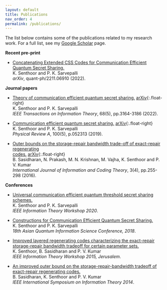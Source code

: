```yaml
---
layout: default
title: Publications
nav_order: 4
permalink: /publications/
---
```


The list below contains some of the publications related to my research work. For a full list, see my [Google Scholar](https://scholar.google.com/citations?hl=en&user=A2XSWuUAAAAJ&view_op=list_works&sortby=pubdate) page.

**Recent pre-print**
- [Concatenating Extended CSS Codes for Communication Efficient Quantum Secret Sharing.](https://arxiv.org/abs/2211.06910)
<br>K. Senthoor and P. K. Sarvepalli
<br>_arXiv_, quant-ph/2211.06910 (2022).

**Journal papers**
- [Theory of communication efficient quantum secret sharing.](https://ieeexplore.ieee.org/abstract/document/9674910/)
[arXiv](https://arxiv.org/abs/2101.12419){:.float-right}
<br>K. Senthoor and P. K. Sarvepalli
<br>_IEEE Transactions on Information Theory_, 68(5), pp.3164-3186 (2022).

- [Communication efficient quantum secret sharing.](https://journals.aps.org/pra/abstract/10.1103/PhysRevA.100.052313)
[arXiv](https://arxiv.org/abs/1801.09500){:.float-right}
<br>K. Senthoor and P. K. Sarvepalli
<br>_Physical Review A_, 100(5), p.052313 (2019).

- [Outer bounds on the storage-repair bandwidth trade-off of exact-repair regenerating<br>codes.](https://www.inderscience.com/info/inarticle.php?artid=79498)
[arXiv](https://arxiv.org/abs/1606.04467){:.float-right}
<br>B. Sasidharan, N. Prakash, M. N. Krishnan, M. Vajha, K. Senthoor and P. V. Kumar
<br>_International Journal of Information and Coding Theory_, 3(4), pp.255-298 (2016).

**Conferences**
- [Universal communication efficient quantum threshold secret sharing schemes.](https://ieeexplore.ieee.org/abstract/document/9457576/)
<br>K. Senthoor and P. K. Sarvepalli
<br>_IEEE Information Theory Workshop 2020_.

- [Constructions for Communication Efficient Quantum Secret Sharing.](http://www.ngc.is.ritsumei.ac.jp/~ger/static/AQIS18/OnlineBooklet/214.pdf)
<br>K. Senthoor and P. K. Sarvepalli
<br>_18th Asian Quantum Information Science Conference, 2018_.

- [Improved layered regenerating codes characterizing the exact-repair storage-repair bandwidth tradeoff for certain parameter sets.](https://ieeexplore.ieee.org/abstract/document/7133121/)
<br>K. Senthoor, B. Sasidharan and P. V. Kumar
<br>_IEEE Information Theory Workshop 2015, Jerusalem_.

- [An improved outer bound on the storage-repair-bandwidth tradeoff of exact-repair regenerating codes.](https://ieeexplore.ieee.org/abstract/document/6875270/)
<br>B. Sasidharan, K. Senthoor and P. V. Kumar
<br>_IEEE International Symposium on Information Theory 2014_.